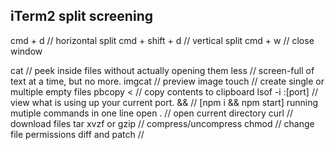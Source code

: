 ## iTerm2 split screening

cmd + d					// horizontal split
cmd + shift + d			// vertical split
cmd + w					// close window


cat	<filename>			// peek inside files without actually opening them
less <filename>			// screen-full of text at a time, but no more.
imgcat <filename>		// preview image
touch <filename>		// create single or multiple empty files
pbcopy < <filename>		// copy contents to clipboard
lsof -i :[port] 		// view what is using up your current port.
&&						// [npm i && npm start] running mutiple commands in one line
open . 					// open current directory
curl <url>				// download files
tar xvzf or gzip		// compress/uncompress
chmod					// change file permissions
diff and patch			// 